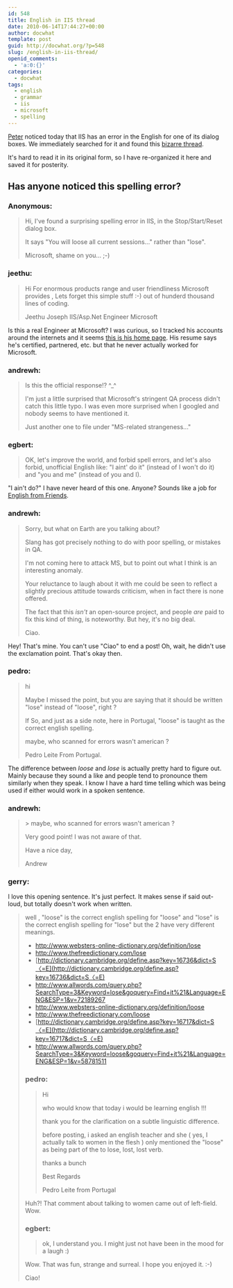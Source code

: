 ```yaml
---
id: 548
title: English in IIS thread
date: 2010-06-14T17:44:27+00:00
author: docwhat
template: post
guid: http://docwhat.org/?p=548
slug: /english-in-iis-thread/
openid_comments:
  - 'a:0:{}'
categories:
  - docwhat
tags:
  - english
  - grammar
  - iis
  - microsoft
  - spelling
---
```

[Peter](http://peterpawlowski.com/) noticed today that IIS has an error
in the English for one of its dialog boxes. We immediately searched for
it and found this [bizarre thread](http://msdn.itags.org/iis/21911/).

It's hard to read it in its original form, so I have re-organized it here and saved it for posterity.

<h2>Has anyone noticed this spelling error?</h2>

<h3>Anonymous:</h3>


<blockquote>Hi, I've found a surprising spelling error in IIS, in the Stop/Start/Reset dialog box.

It says "You will loose all current sessions..." rather than "lose".

Microsoft, shame on you... ;-)</blockquote>


<h3>jeethu:</h3>


<blockquote>Hi
For enormous products range and user friendliness Microsoft provides , Lets forget this simple stuff :-) out of hunderd thousand lines of coding.

Jeethu Joseph
IIS/Asp.Net Engineer Microsoft</blockquote>

Is this a real Engineer at Microsoft? I was curious, so I tracked his accounts around the internets and it seems <a href="http://mysite.sharepointlogics.com/">this is his home page</a>.  His resume says he's certified, partnered, etc. but that he never actually worked for Microsoft.

<h3>andrewh:</h3>


<blockquote>Is this the official response!? ^_^

I'm just a little surprised that Microsoft's stringent QA process didn't catch this little typo. I was even more surprised when I googled and nobody seems to have mentioned it.

Just another one to file under "MS-related strangeness..."</blockquote>


<h3>egbert:</h3>


<blockquote>OK, let's improve the world, and forbid spell errors, and let's also forbid, unofficial English like: "I aint' do it" (instead of I won't do it) and "you and me" (instead of you and I).</blockquote>

"I ain't do?" I have never heard of this one. Anyone?  Sounds like a job for <a href="http://englishfromfriends.com/">English from Friends</a>.

<h3>andrewh:</h3>


<blockquote>Sorry, but what on Earth are you talking about?

Slang has got precisely nothing to do with poor spelling, or mistakes in QA.

I'm not coming here to attack MS, but to point out what I think is an interesting anomaly.

Your reluctance to laugh about it with me could be seen to reflect a slightly precious attitude towards criticism, when in fact there is none offered.

The fact that this *isn't* an open-source project, and people *are* paid to fix this kind of thing, is noteworthy. But hey, it's no big deal.

Ciao.</blockquote>

Hey! That's mine.  You can't use "Ciao" to end a post!  Oh, wait, he didn't use the exclamation point.  That's okay then.

<h3>pedro:</h3>


<blockquote>hi

Maybe I missed the point, but you are saying that it should be written "lose" instead of "loose", right ?

If So, and just as a side note, here in Portugal, "loose" is taught as the correct english spelling.

maybe, who scanned for errors wasn't american ?

Pedro Leite From Portugal.</blockquote>

The difference between <em>loose</em> and <em>lose</em> is actually pretty hard to figure out.  Mainly because they sound a like and people tend to pronounce them similarly when they speak.  I know I have a hard time telling which was being used if either would work in a spoken sentence.

<h3>andrewh:</h3>


<blockquote>&gt; maybe, who scanned for errors wasn't american ?

Very good point! I was not aware of that.

Have a nice day,

Andrew</blockquote>


<h3>gerry:</h3>

I love this opening sentence.  It's just perfect.  It makes sense if said out-loud, but totally doesn't work when written.

<blockquote>well , "loose" is the correct english spelling for "loose" and "lose" is the correct english spelling for "lose" but the 2 have very different meanings.

-   <http://www.websters-online-dictionary.org/definition/lose>
-   <http://www.thefreedictionary.com/lose>
-   [http://dictionary.cambridge.org/define.asp?key=16736&dict=S〈=E](http://dictionary.cambridge.org/define.asp?key=16736&dict=S〈=E)
-   <http://www.allwords.com/query.php?SearchType=3&Keyword=lose&goquery=Find+it%21&Language=ENG&ESP=1&v=72189267>
-   <http://www.websters-online-dictionary.org/definition/loose>
-   <http://www.thefreedictionary.com/loose>
-   [http://dictionary.cambridge.org/define.asp?key=16717&dict=S〈=E](http://dictionary.cambridge.org/define.asp?key=16717&dict=S〈=E)
-   <http://www.allwords.com/query.php?SearchType=3&Keyword=loose&goquery=Find+it%21&Language=ENG&ESP=1&v=58781511>


<h3>pedro:</h3>


<blockquote>Hi

who would know that today i would be learning english !!!

thank you for the clarification on a subtle linguistic difference.

before posting, i asked an english teacher and she ( yes, I actually talk to women in the flesh ) only mentioned the "loose" as being part of the to lose, lost, lost verb.

thanks a bunch

Best Regards

Pedro Leite from Portugal</blockquote>

Huh?! That comment about talking to women came out of left-field.  Wow.

<h3>egbert:</h3>


<blockquote>ok, I understand you. I might just not have been in the mood for a laugh :)</blockquote>

Wow.  That was fun, strange and surreal. I hope you enjoyed it. :-)

Ciao!
